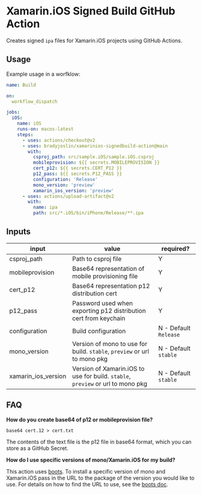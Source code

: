 # Xamarin.iOS Signed Build GitHub Action

Creates signed `ipa` files for Xamarin.iOS projects using GitHub Actions.

## Usage

Example usage in a worfklow:

```yaml
name: Build

on:
  workflow_dispatch

jobs:   
  iOS:
    name: iOS
    runs-on: macos-latest
    steps:
      - uses: actions/checkout@v2
      - uses: bradyjoslin/xamarinios-signedbuild-action@main
        with:
          csproj_path: src/sample.iOS/sample.iOS.csproj
          mobileprovision: ${{ secrets.MOBILEPROVISION }}
          cert_p12: ${{ secrets.CERT_P12 }}
          p12_pass: ${{ secrets.P12_PASS }}
          configuration: 'Release'
          mono_version: 'preview'
          xamarin_ios_version: 'preview'
      - uses: actions/upload-artifact@v2
        with:
          name: ipa
          path: src/*.iOS/bin/iPhone/Release/**.ipa
```

## Inputs

| input               | value                                                                             | required?             |
| ------------------- | --------------------------------------------------------------------------------- | --------------------- |
| csproj_path         | Path to csproj file                                                               | Y                     |
| mobileprovision     | Base64 representation of mobile provisioning file                                 | Y                     |
| cert_p12            | Base64 representation p12 distribution cert                                       | Y                     |
| p12_pass            | Password used when exporting p12 distribution cert from keychain                  | Y                     |
| configuration       | Build configuration                                                               | N - Default `Release` |
| mono_version        | Version of mono to use for build. `stable`, `preview` or url to mono pkg          | N - Default `stable`  |
| xamarin_ios_version | Version of Xamarin.iOS to use for build. `stable`, `preview` or url to mono pkg   | N - Default `stable`  |

##  FAQ

**How do you create base64 of p12 or mobileprovision file?**

`base64 cert.12 > cert.txt`

The contents of the text file is the p12 file in base64 format, which you can store as a GitHub Secret.

**How do I use specific versions of mono/Xamarin.iOS for my build?**

This action uses [boots](https://github.com/jonathanpeppers/boots/).  To install a specific version of mono and Xamarin.iOS pass in the URL to the package of the version you would like to use.  For details on how to find the URL to use, see the [boots doc](https://github.com/jonathanpeppers/boots/blob/master/docs/HowToFindBuilds.md).
